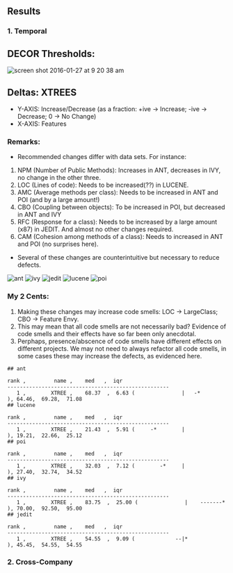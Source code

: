 ## Results

### 1. Temporal

## DECOR Thresholds:
![screen shot 2016-01-27 at 9 20 38 am](https://cloud.githubusercontent.com/assets/1433964/12616103/65806a72-c4d7-11e5-8a01-43202ef1e96a.png)


## Deltas: XTREES
 - Y-AXIS: Increase/Decrease (as a fraction: +ive -> Increase; -ive -> Decrease; 0 -> No Change)
 - X-AXIS: Features
 

### Remarks:
 - Recommended changes differ with data sets. For instance:
  1.  NPM (Number of Public Methods): Increases in ANT, decreases in IVY, no change in the other three.
  2.  LOC (Lines of code): Needs to be increased(??) in LUCENE.
  3.  AMC (Average methods per class): Needs to be increased in ANT and POI (and by a large amount!)
  4.  CBO (Coupling between objects): To be increased in POI, but decreased in ANT and IVY
  5.  RFC (Response for a class): Needs to be increased by a large amount (x87) in JEDIT. And almost no other changes required.
  6.  CAM (Cohesion among methods of a class): Needs to increased in ANT and POI (no surprises here).
 - Several of these changes are counterintuitive but necessary to reduce defects. 

![ant](https://cloud.githubusercontent.com/assets/1433964/12613186/01230b0e-c4c6-11e5-9a71-5c31b6b8a1f2.png)
![ivy](https://cloud.githubusercontent.com/assets/1433964/12613188/028f973c-c4c6-11e5-85db-aadba7714ee7.png)
![jedit](https://cloud.githubusercontent.com/assets/1433964/12613191/06004e16-c4c6-11e5-876c-13adbbb6a8c4.png)
![lucene](https://cloud.githubusercontent.com/assets/1433964/12613193/080ed998-c4c6-11e5-8226-dd7ae27460ac.png)
![poi](https://cloud.githubusercontent.com/assets/1433964/12613196/0d12ec2c-c4c6-11e5-8817-61728923907d.png)

### My 2 Cents:
1. Making these changes may increase code smells: LOC -> LargeClass; CBO -> Feature Envy. 
2. This may mean that all code smells are not necessarily bad? Evidence of code smells and their effects have so far been only anecdotal. 
3. Perphaps, presence/abscence of code smells have different effects on different projects. We may not need to always refactor all code smells, in some cases these may increase the defects, as evidenced here.

```
## ant

rank ,         name ,    med   ,  iqr
----------------------------------------------------
   1 ,        XTREE ,    68.37  ,  6.63 (               |   -*         ), 64.46,  69.28,  71.08
## lucene

rank ,         name ,    med   ,  iqr
----------------------------------------------------
   1 ,        XTREE ,    21.43  ,  5.91 (     -*        |              ), 19.21,  22.66,  25.12
## poi

rank ,         name ,    med   ,  iqr
----------------------------------------------------
   1 ,        XTREE ,    32.03  ,  7.12 (        -*     |              ), 27.40,  32.74,  34.52
## ivy

rank ,         name ,    med   ,  iqr
----------------------------------------------------
   1 ,        XTREE ,    83.75  ,  25.00 (               |    -------*  ), 70.00,  92.50,  95.00
## jedit

rank ,         name ,    med   ,  iqr
----------------------------------------------------
   1 ,        XTREE ,    54.55  ,  9.09 (             --|*             ), 45.45,  54.55,  54.55
```

### 2. Cross-Company

